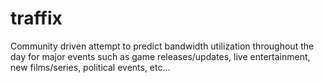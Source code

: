 # traffix
Community driven attempt to predict bandwidth utilization throughout the day for major events such as game releases/updates, live entertainment, new films/series, political events, etc...
